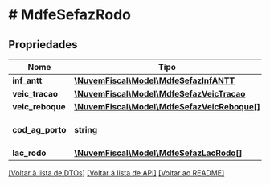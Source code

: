 # # MdfeSefazRodo

## Propriedades

Nome | Tipo | Descrição | Comentários
------------ | ------------- | ------------- | -------------
**inf_antt** | [**\NuvemFiscal\Model\MdfeSefazInfANTT**](MdfeSefazInfANTT.md) |  | [optional]
**veic_tracao** | [**\NuvemFiscal\Model\MdfeSefazVeicTracao**](MdfeSefazVeicTracao.md) |  |
**veic_reboque** | [**\NuvemFiscal\Model\MdfeSefazVeicReboque[]**](MdfeSefazVeicReboque.md) |  | [optional]
**cod_ag_porto** | **string** | Código de Agendamento no porto. | [optional]
**lac_rodo** | [**\NuvemFiscal\Model\MdfeSefazLacRodo[]**](MdfeSefazLacRodo.md) |  | [optional]

[[Voltar à lista de DTOs]](../../README.md#models) [[Voltar à lista de API]](../../README.md#endpoints) [[Voltar ao README]](../../README.md)
